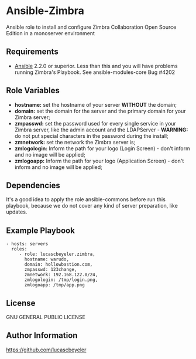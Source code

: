 Ansible-Zimbra
=========

Ansible role to install and configure Zimbra Collaboration Open Source Edition in a monoserver environment

Requirements
------------

* [Ansible](https://github.com/ansible/ansible) 2.2.0 or superior. Less than this and you will have problems running Zimbra's Playbook. See ansible-modules-core Bug #4202

Role Variables
--------------

* **hostname:** set the hostname of your server **WITHOUT** the domain;
* **domain:** set the domain for the server and the primary domain for your Zimbra server;
* **zmpasswd:** set the password used for every single service in your Zimbra server, like the admin account and the LDAPServer - **WARNING:** do not put special characters in the password during the install;
* **zmnetwork:** set the network the Zimbra server is;
* **zmlogologin:** Inform the path for your logo (Login Screen) - don't inform and no image will be applied;
* **zmlogoapp:** Inform the path for your logo (Application Screen) - don't inform and no image will be applied;

Dependencies
------------

It's a good idea to apply the role ansible-commons before run this playbook, because we do not cover any kind of server preparation, like updates.


Example Playbook
----------------

    - hosts: servers
      roles:
         - role: lucascbeyeler.zimbra,
           hostname: warudo,
           domain: hollowbastion.com,
           zmpasswd: 123change,
           zmnetwork: 192.168.122.0/24,
           zmlogologin: /tmp/login.png,
           zmlogoapp: /tmp/app.png

License
-------

GNU GENERAL PUBLIC LICENSE

Author Information
------------------

https://github.com/lucascbeyeler

